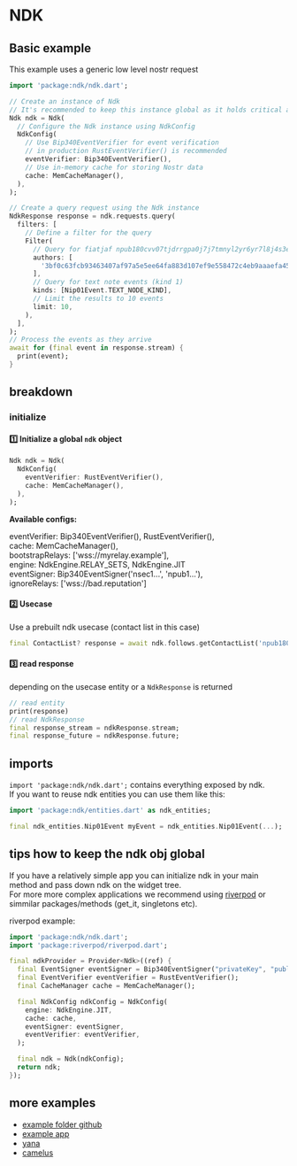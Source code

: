 # NDK

## Basic example

This example uses a generic low level nostr request

```dart
import 'package:ndk/ndk.dart';

// Create an instance of Ndk
// It's recommended to keep this instance global as it holds critical application state
Ndk ndk = Ndk(
  // Configure the Ndk instance using NdkConfig
  NdkConfig(
    // Use Bip340EventVerifier for event verification
    // in production RustEventVerifier() is recommended
    eventVerifier: Bip340EventVerifier(),
    // Use in-memory cache for storing Nostr data
    cache: MemCacheManager(),
  ),
);

// Create a query request using the Ndk instance
NdkResponse response = ndk.requests.query(
  filters: [
    // Define a filter for the query
    Filter(
      // Query for fiatjaf npub180cvv07tjdrrgpa0j7j7tmnyl2yr6yr7l8j4s3evf6u64th6gkwsyjh6w6
      authors: [
        '3bf0c63fcb93463407af97a5e5ee64fa883d107ef9e558472c4eb9aaaefa459d'
      ],
      // Query for text note events (kind 1)
      kinds: [Nip01Event.TEXT_NODE_KIND],
      // Limit the results to 10 events
      limit: 10,
    ),
  ],
);
// Process the events as they arrive
await for (final event in response.stream) {
  print(event);
}
```

## breakdown

### initialize

#### 1️⃣ Initialize a global `ndk` object

```dart
Ndk ndk = Ndk(
  NdkConfig(
    eventVerifier: RustEventVerifier(),
    cache: MemCacheManager(),
  ),
);
```

**Available configs:**

eventVerifier: Bip340EventVerifier(), RustEventVerifier(), \
cache: MemCacheManager(), \
bootstrapRelays: ['wss://myrelay.example'], \
engine: NdkEngine.RELAY_SETS, NdkEngine.JIT \
eventSigner: Bip340EventSigner('nsec1...', 'npub1...'), \
ignoreRelays: ['wss://bad.reputation']

#### 2️⃣ Usecase

Use a prebuilt ndk usecase (contact list in this case)

```dart
final ContactList? response = await ndk.follows.getContactList('npub180cvv07tjdrrgpa0j7j7tmnyl2yr6yr7l8j4s3evf6u64th6gkwsyjh6w6');
```

#### 3️⃣ read response

depending on the usecase entity or a `NdkResponse` is returned

```dart
// read entity
print(response)
// read NdkResponse
final response_stream = ndkResponse.stream;
final response_future = ndkResponse.future;
```

## imports

`import 'package:ndk/ndk.dart';` contains everything exposed by ndk.\
If you want to reuse ndk entities you can use them like this:

```dart
import 'package:ndk/entities.dart' as ndk_entities;

final ndk_entities.Nip01Event myEvent = ndk_entities.Nip01Event(...);
```

## tips how to keep the ndk obj global

If you have a relatively simple app you can initialize ndk in your main method and pass down ndk on the widget tree.\
For more more complex applications we recommend using [riverpod](<[test](https://pub.dev/packages/riverpod)>) or simmilar packages/methods (get_it, singletons etc).

riverpod example:

```dart
import 'package:ndk/ndk.dart';
import 'package:riverpod/riverpod.dart';

final ndkProvider = Provider<Ndk>((ref) {
  final EventSigner eventSigner = Bip340EventSigner("privateKey", "publicKey");
  final EventVerifier eventVerifier = RustEventVerifier();
  final CacheManager cache = MemCacheManager();

  final NdkConfig ndkConfig = NdkConfig(
    engine: NdkEngine.JIT,
    cache: cache,
    eventSigner: eventSigner,
    eventVerifier: eventVerifier,
  );

  final ndk = Ndk(ndkConfig);
  return ndk;
});
```

## more examples

- [example folder github](https://github.com/relaystr/dart_ndk/tree/master/example)
- [example app](https://github.com/relaystr/dart_ndk/tree/master/sample-app)
- [yana](https://github.com/frnandu/yana)
- [camelus](https://github.com/leo-lox/camelus)
